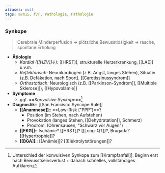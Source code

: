 ```yaml
---
aliases: null
tags: m/m15, f/🧠, Pathologie, Pathologie
---
```

### Synkope
> Cerebrale Minderperfusion → plötzliche Bewusstlosigkeit → rasche, spontane Erholung
- **Ätiologie**
	- *Kardial ([[HZV]]↓):* [[HRST]], strukturelle Herzerkrankung, [[LAE]] u.v.m.
	- *Reflektorisch:* Neurokardiogen (z.B. Angst, langes Stehen), Situativ (z.B. Defäkation, nach Sport), [[Carotissinussyndrom]]
	- *Orthostatisch:* Neurologisch (z.B. [[Parkinson-Syndrom]], [[Multiple Sklerose]]), [[Hypovolämie]]
- **Symptome**
	- ggf. ==*Konvulsive Synkope*==[^1]
- **Diagnostik**:: [[San Francisco Syncope Rule]]
	- **[[Anamnese]]**:: ==Low-Risk ("PPP")==?
		- Position (im Stehen, nach Aufstehen)
		- Provokation (langes Stehen, [[Dehydratation]], Schmerz)
		- Prodromi (Ohrensausen, "Schwarz vor Augen")
	- **[[EKG]]**:: Ischämie? [[HRST]]? [[Long-QT]]?, Brugada? [[Hypertrophie]]?
	- **[[BGA]]**:: [[Anämie]]? [[Elektrolytstörungen]]?


[^1]: Unterschied der konvulsiven Synkope zum [[Krampfanfall]]: Beginn erst nach Bewusstseinsverlust + danach schnelles, vollständiges Aufklaren